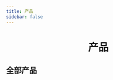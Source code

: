 ```yaml
---
title: 产品
sidebar: false
---
```

<h1 align="center">产品</h1>

<!-- <template>
<a-card style="width: 320px" hoverable>
  <img slot="cover" alt="example" src="https://os.alipayobjects.com/rmsportal/QBnOOoLaAfKPirc.png"/>
  <a-card-meta title="Europe Street beat">
    <template slot="description">
        www.instagram.com
    </template>
  </a-card-meta>
</a-card>
<a-card style="width: 320px" hoverable>
  <img slot="cover" alt="example" src="https://os.alipayobjects.com/rmsportal/QBnOOoLaAfKPirc.png"/>
  <a-card-meta title="Europe Street beat">
    <template slot="description">
        www.instagram.com
    </template>
  </a-card-meta>
</a-card>
<a-card style="width: 320px" hoverable>
  <img slot="cover" alt="example" src="https://os.alipayobjects.com/rmsportal/QBnOOoLaAfKPirc.png"/>
  <a-card-meta title="Europe Street beat">
    <template slot="description">
        www.instagram.com
    </template>
  </a-card-meta>
</a-card>
</template> -->
## 全部产品

<template>
  <div style="padding: 20px;">
    <a-row :gutter="16">
      <a-col :sm="24" :md="12" :lg="6">
        <a-card hoverable>
          <img slot="cover" alt="example" src="https://cdn.jsdelivr.net/gh/DokiMod/dokimodcn-assets@master/cnmodtemp.png"/>
          <a-card-meta title="DDLC 中文 Mod 模板  ">
            <template slot="description">
                www.instagram.com
            </template>
          </a-card-meta>
        </a-card>
      </a-col>
      <a-col :span="8">
        <a-card hoverable>
          <img slot="cover" alt="example" src="https://os.alipayobjects.com/rmsportal/QBnOOoLaAfKPirc.png"/>
          <a-card-meta title="Europe Street beat">
            <template slot="description">
                www.instagram.com
            </template>
          </a-card-meta>
        </a-card>
      </a-col>
      <a-col :span="8">
        <a-card hoverable>
          <img slot="cover" alt="example" src="https://os.alipayobjects.com/rmsportal/QBnOOoLaAfKPirc.png"/>
          <a-card-meta title="Europe Street beat">
            <template slot="description">
                www.instagram.com
            </template>
          </a-card-meta>
        </a-card>
      </a-col>
    </a-row>
  </div>
</template>